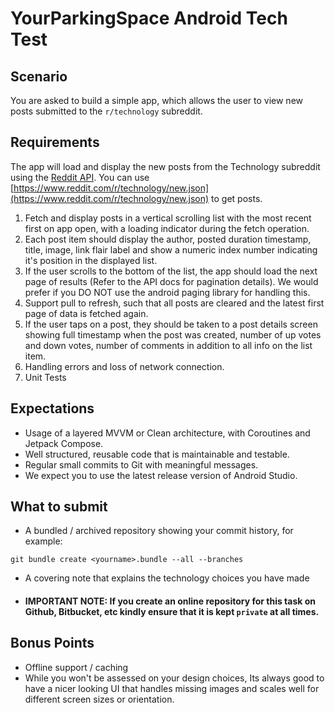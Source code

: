 # YourParkingSpace Android Tech Test

## Scenario
You are asked to build a simple app, which allows the user to view new posts submitted to the `r/technology` subreddit. 

## Requirements
The app will load and display the new posts from the Technology subreddit using the [Reddit API](https://www.reddit.com/dev/api/). You can use [https://www.reddit.com/r/technology/new.json](https://www.reddit.com/r/technology/new.json) to get posts.


1. Fetch and display posts in a vertical scrolling list with the most recent first on app open, with a loading indicator during the fetch operation.
2. Each post item should display the author, posted duration timestamp, title, image, link flair label and show a numeric index number indicating it's position in the displayed list.
3. If the user scrolls to the bottom of the list, the app should load the next page of results (Refer to the API docs for pagination details). We would prefer if you DO NOT use the android paging library for handling this.
4. Support pull to refresh, such that all posts are cleared and the latest first page of data is fetched again.
5. If the user taps on a post, they should be taken to a post details screen showing full timestamp when the post was created, number of up votes and down votes, number of comments in addition to all info on the list item.
6. Handling errors and loss of network connection.
7. Unit Tests

## Expectations
* Usage of a layered MVVM or Clean architecture, with Coroutines and Jetpack Compose.
* Well structured, reusable code that is maintainable and testable.
* Regular small commits to Git with meaningful messages.
* We expect you to use the latest release version of Android Studio.

## What to submit
* A bundled / archived repository showing your commit history, for example:

```git bundle create <yourname>.bundle --all --branches```

* A covering note that explains the technology choices you have made
* #### IMPORTANT NOTE: If you create an online repository for this task on Github, Bitbucket, etc kindly ensure that it is kept `private` at all times.

## Bonus Points

* Offline support / caching
* While you won't be assessed on your design choices, Its always good to have a nicer looking UI that handles missing images and scales well for different screen sizes or orientation.

